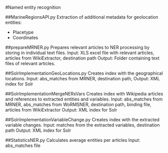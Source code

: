 #Named entity recognition

##MarineRegionsAPI.py
Extraction of additional metadata for geolocation entities:
* Placetype
* Coordinates

##prepareMRNER.py
Prepares relevant articles to NER processing by storing in individual text files.
Input: XLS excel file with relevant articles, articles from WikiExtractor, destination path
Output: Folder containing text files of relevant articles.

##SolrImplementationGeoLocations.py
Creates index with the geographical locations.
Input: abs_matches from MRNER, destination path, 
Output: XML index for Solr

##SolrImplementationMergeNERsVars
Creates index with Wikipedia articles and references to extracted entities and variables.
Input: abs_matches from MRNER, abs_matches from WoRMSNER, destination path, binding file, articles from WikiExtractor
Output: XML index for Solr

##SolrImplementationVariableChange.py
Creates index with the extracted variable changes.
Input: matches from the extracted variables, destination path 
Output: XML index for Solr

##StatisticsNER.py
Calculates average entities per articles
Input: abs_matches file